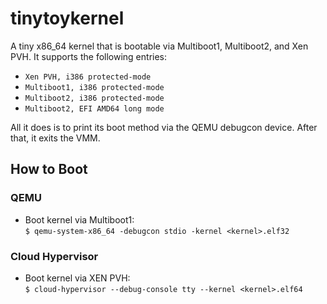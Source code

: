 # tinytoykernel

A tiny x86_64 kernel that is bootable via Multiboot1, Multiboot2, and Xen PVH.
It supports the following entries:

- `Xen PVH, i386 protected-mode`
- `Multiboot1, i386 protected-mode`
- `Multiboot2, i386 protected-mode`
- `Multiboot2, EFI AMD64 long mode`

All it does is to print its boot method via the QEMU debugcon device. After
that, it exits the VMM.

## How to Boot

### QEMU

- Boot kernel via Multiboot1: \
  `$ qemu-system-x86_64 -debugcon stdio -kernel <kernel>.elf32`

### Cloud Hypervisor

- Boot kernel via XEN PVH: \
  `$ cloud-hypervisor --debug-console tty --kernel <kernel>.elf64`

